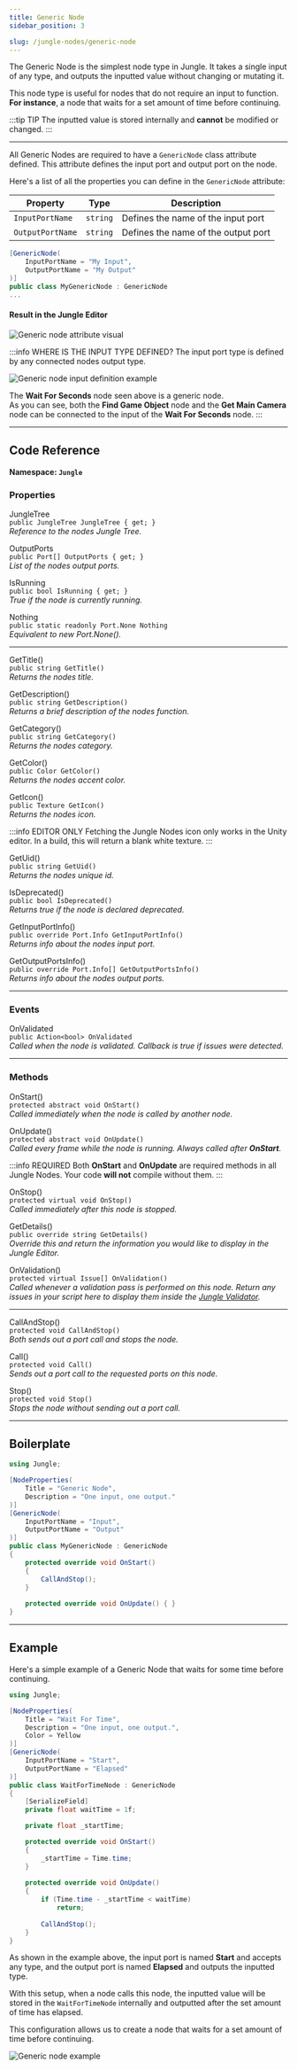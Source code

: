 ```yaml
---
title: Generic Node
sidebar_position: 3

slug: /jungle-nodes/generic-node
---
```


The Generic Node is the simplest node type in Jungle. It takes a single input of any type, and outputs the inputted
value without changing or mutating it.

This node type is useful for nodes that do not require an input to function.
**For instance**, a node that waits for a set amount of time before continuing.

:::tip TIP
The inputted value is stored internally and **cannot** be modified or changed.
:::

---

All Generic Nodes are required to have a `GenericNode` class attribute defined.
This attribute defines the input port and output port on the node.

Here's a list of all the properties you can define in the `GenericNode` attribute:

| Property          | Type     | Description                         |
|-------------------|----------|-------------------------------------|
| `InputPortName`   | `string` | Defines the name of the input port  |
| `OutputPortName`  | `string` | Defines the name of the output port |

```csharp
[GenericNode(
    InputPortName = "My Input",
    OutputPortName = "My Output"
)]
public class MyGenericNode : GenericNode
...
```

#### Result in the Jungle Editor

![Generic node attribute visual](img/generic-node-attribute-visual.png)

:::info WHERE IS THE INPUT TYPE DEFINED?
The input port type is defined by any connected nodes output type.

![Generic node input definition example](img/generic-node-input-definition-example.png)

The **Wait For Seconds** node seen above is a generic node.
<br />As you can see, both the **Find Game Object** node and the **Get Main Camera** node can be connected to the input
of the **Wait For Seconds** node.
:::

---
## Code Reference

**Namespace: `Jungle`**

### Properties

<span class="DocItemTitle">JungleTree</span>
<br />`public JungleTree JungleTree { get; }`
<br />_Reference to the nodes Jungle Tree._

<span class="DocItemTitle">OutputPorts</span>
<br />`public Port[] OutputPorts { get; }`
<br />_List of the nodes output ports._

<span class="DocItemTitle">IsRunning</span>
<br />`public bool IsRunning { get; }`
<br />_True if the node is currently running._

<span class="DocItemTitle">Nothing</span>
<br />`public static readonly Port.None Nothing`
<br />_Equivalent to new Port.None()._

---

<span class="DocItemTitle">GetTitle()</span>
<br />`public string GetTitle()`
<br />_Returns the nodes title._

<span class="DocItemTitle">GetDescription()</span>
<br />`public string GetDescription()`
<br />_Returns a brief description of the nodes function._

<span class="DocItemTitle">GetCategory()</span>
<br />`public string GetCategory()`
<br />_Returns the nodes category._

<span class="DocItemTitle">GetColor()</span>
<br />`public Color GetColor()`
<br />_Returns the nodes accent color._

<span class="DocItemTitle">GetIcon()</span>
<br />`public Texture GetIcon()`
<br />_Returns the nodes icon._

:::info EDITOR ONLY
Fetching the Jungle Nodes icon only works in the Unity editor. In a build, this will return a blank white texture.
:::

<span class="DocItemTitle">GetUid()</span>
<br />`public string GetUid()`
<br />_Returns the nodes unique id._

<span class="DocItemTitle">IsDeprecated()</span>
<br />`public bool IsDeprecated()`
<br />_Returns true if the node is declared deprecated._

<span class="DocItemTitle">GetInputPortInfo()</span>
<br />`public override Port.Info GetInputPortInfo()`
<br />_Returns info about the nodes input port._

<span class="DocItemTitle">GetOutputPortsInfo()</span>
<br />`public override Port.Info[] GetOutputPortsInfo()`
<br />_Returns info about the nodes output ports._

---
### Events

<span class="DocItemTitle">OnValidated</span>
<br />`public Action<bool> OnValidated`
<br />_Called when the node is validated. Callback is true if issues were detected._

---
### Methods

<span class="DocItemTitle">OnStart()</span>
<br />`protected abstract void OnStart()`
<br />_Called immediately when the node is called by another node._

<span class="DocItemTitle">OnUpdate()</span>
<br />`protected abstract void OnUpdate()`
<br />_Called every frame while the node is running. Always called after **OnStart**._

:::info REQUIRED
Both **OnStart** and **OnUpdate** are required methods in all Jungle Nodes. Your code **will not** compile without them.
:::

<span class="DocItemTitle">OnStop()</span>
<br />`protected virtual void OnStop()`
<br />_Called immediately after this node is stopped._

<span class="DocItemTitle">GetDetails()</span>
<br />`public override string GetDetails()`
<br />_Override this and return the information you would like to display in the Jungle Editor._

<span class="DocItemTitle">OnValidation()</span>
<br />`protected virtual Issue[] OnValidation()`
<br />_Called whenever a validation pass is performed on this node. Return any issues in your script here to display
them inside the [Jungle Validator](/docs/using-the-editor/jungle-validator)._

---

<span class="DocItemTitle">CallAndStop()</span>
<br />`protected void CallAndStop()`
<br />_Both sends out a port call and stops the node._

<span class="DocItemTitle">Call()</span>
<br />`protected void Call()`
<br />_Sends out a port call to the requested ports on this node._

<span class="DocItemTitle">Stop()</span>
<br />`protected void Stop()`
<br />_Stops the node without sending out a port call._

---
## Boilerplate

```csharp
using Jungle;

[NodeProperties(
    Title = "Generic Node",
    Description = "One input, one output."
)]
[GenericNode(
    InputPortName = "Input",
    OutputPortName = "Output"
)]
public class MyGenericNode : GenericNode
{
    protected override void OnStart()
    {
        CallAndStop();
    }
    
    protected override void OnUpdate() { }
}
```

---
## Example

Here's a simple example of a Generic Node that waits for some time before continuing.

```csharp
using Jungle;

[NodeProperties(
    Title = "Wait For Time",
    Description = "One input, one output.",
    Color = Yellow
)]
[GenericNode(
    InputPortName = "Start",
    OutputPortName = "Elapsed"
)]
public class WaitForTimeNode : GenericNode
{
    [SerializeField]
    private float waitTime = 1f;

    private float _startTime;

    protected override void OnStart()
    {
        _startTime = Time.time;
    }
    
    protected override void OnUpdate() 
    { 
        if (Time.time - _startTime < waitTime)
            return;
        
        CallAndStop();
    }
}
```

As shown in the example above, the input port is named **Start** and accepts any type, and the output port is named
**Elapsed** and outputs the inputted type.

With this setup, when a node calls this node, the inputted value will be stored in the `WaitForTimeNode` internally and
outputted after the set amount of time has elapsed.

This configuration allows us to create a node that waits for a set amount of time before continuing.

![Generic node example](img/generic-node-example.png)
